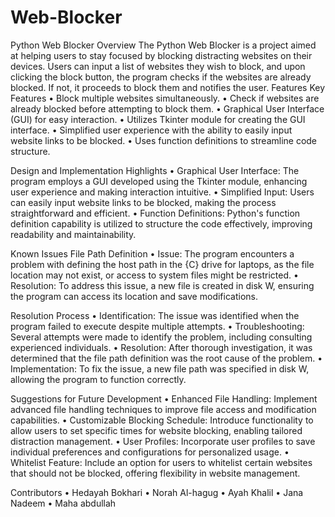 # Web-Blocker
Python Web Blocker
Overview
The Python Web Blocker is a project aimed at helping users to stay focused by blocking distracting websites on their devices. Users can input a list of websites they wish to block, and upon clicking the block button, the program checks if the websites are already blocked. If not, it proceeds to block them and notifies the user.
Features
Key Features
	•	Block multiple websites simultaneously.
	•	Check if websites are already blocked before attempting to block them.
	•	Graphical User Interface (GUI) for easy interaction.
	•	Utilizes Tkinter module for creating the GUI interface.
	•	Simplified user experience with the ability to easily input website links to be blocked.
	•	Uses function definitions to streamline code structure.

Design and Implementation Highlights
	•	Graphical User Interface: The program employs a GUI developed using the Tkinter module, enhancing user experience and making interaction intuitive.
	•	Simplified Input: Users can easily input website links to be blocked, making the process straightforward and efficient.
	•	Function Definitions: Python's function definition capability is utilized to structure the code effectively, improving readability and maintainability.

Known Issues
File Path Definition
	•	Issue: The program encounters a problem with defining the host path in the {C} drive for laptops, as the file location may not exist, or access to system files might be restricted.
	•	Resolution: To address this issue, a new file is created in disk W, ensuring the program can access its location and save modifications.

Resolution Process
	•	Identification: The issue was identified when the program failed to execute despite multiple attempts.
	•	Troubleshooting: Several attempts were made to identify the problem, including consulting experienced individuals.
	•	Resolution: After thorough investigation, it was determined that the file path definition was the root cause of the problem.
	•	Implementation: To fix the issue, a new file path was specified in disk W, allowing the program to function correctly.

Suggestions for Future Development
	•	Enhanced File Handling: Implement advanced file handling techniques to improve file access and modification capabilities.
	•	Customizable Blocking Schedule: Introduce functionality to allow users to set specific times for website blocking, enabling tailored distraction management.
	•	User Profiles: Incorporate user profiles to save individual preferences and configurations for personalized usage.
	•	Whitelist Feature: Include an option for users to whitelist certain websites that should not be blocked, offering flexibility in website management.

Contributors
	•	Hedayah Bokhari
	•	Norah Al-hagug 
	•	Ayah Khalil 
	•	 Jana Nadeem 
	•	 Maha abdullah 
